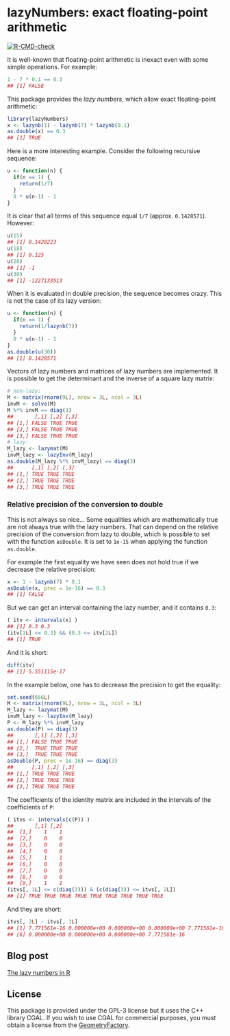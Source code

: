 lazyNumbers: exact floating-point arithmetic
================

<!-- badges: start -->

[![R-CMD-check](https://github.com/stla/lazyNumbers/actions/workflows/R-CMD-check.yaml/badge.svg)](https://github.com/stla/lazyNumbers/actions/workflows/R-CMD-check.yaml)
<!-- badges: end -->

It is well-known that floating-point arithmetic is inexact even with
some simple operations. For example:

``` r
1 - 7 * 0.1 == 0.3
## [1] FALSE
```

This package provides the *lazy numbers*, which allow exact
floating-point arithmetic:

``` r
library(lazyNumbers)
x <- lazynb(1) - lazynb(7) * lazynb(0.1)
as.double(x) == 0.3
## [1] TRUE
```

Here is a more interesting example. Consider the following recursive
sequence:

``` r
u <- function(n) {
  if(n == 1) {
    return(1/7)
  }
  8 * u(n-1) - 1
}
```

It is clear that all terms of this sequence equal `1/7` (approx.
`0.1428571`). However:

``` r
u(15)
## [1] 0.1428223
u(18)
## [1] 0.125
u(20)
## [1] -1
u(30)
## [1] -1227133513
```

When it is evaluated in double precision, the sequence becomes crazy.
This is not the case of its lazy version:

``` r
u <- function(n) {
  if(n == 1) {
    return(1/lazynb(7))
  }
  8 * u(n-1) - 1
}
as.double(u(30))
## [1] 0.1428571
```

Vectors of lazy numbers and matrices of lazy numbers are implemented. It
is possible to get the determinant and the inverse of a square lazy
matrix:

``` r
# non-lazy:
M <- matrix(rnorm(9L), nrow = 3L, ncol = 3L)
invM <- solve(M)
M %*% invM == diag(3)
##       [,1] [,2] [,3]
## [1,] FALSE TRUE TRUE
## [2,] FALSE TRUE TRUE
## [3,] FALSE TRUE TRUE
# lazy:
M_lazy <- lazymat(M)
invM_lazy <- lazyInv(M_lazy)
as.double(M_lazy %*% invM_lazy) == diag(3)
##      [,1] [,2] [,3]
## [1,] TRUE TRUE TRUE
## [2,] TRUE TRUE TRUE
## [3,] TRUE TRUE TRUE
```

### Relative precision of the conversion to double

This is not always so nice… Some equalities which are mathematically
true are not always true with the lazy numbers. That can depend on the
relative precision of the conversion from lazy to double, which is
possible to set with the function `asDouble`. It is set to `1e-15` when
applying the function `as.double`.

For example the first equality we have seen does not hold true if we
decrease the relative precision:

``` r
x <- 1 - lazynb(7) * 0.1
asDouble(x, prec = 1e-16) == 0.3
## [1] FALSE
```

But we can get an interval containing the lazy number, and it contains
`0.3`:

``` r
( itv <- intervals(x) )
## [1] 0.3 0.3
(itv[1L] <= 0.3) && (0.3 <= itv[2L])
## [1] TRUE
```

And it is short:

``` r
diff(itv)
## [1] 5.551115e-17
```

In the example below, one has to decrease the precision to get the
equality:

``` r
set.seed(666L)
M <- matrix(rnorm(9L), nrow = 3L, ncol = 3L)
M_lazy <- lazymat(M)
invM_lazy <- lazyInv(M_lazy)
P <- M_lazy %*% invM_lazy
as.double(P) == diag(3)
##       [,1] [,2] [,3]
## [1,] FALSE TRUE TRUE
## [2,]  TRUE TRUE TRUE
## [3,]  TRUE TRUE TRUE
asDouble(P, prec = 1e-16) == diag(3)
##      [,1] [,2] [,3]
## [1,] TRUE TRUE TRUE
## [2,] TRUE TRUE TRUE
## [3,] TRUE TRUE TRUE
```

The coefficients of the identity matrix are included in the intervals of
the coefficients of `P`:

``` r
( itvs <- intervals(c(P)) )
##       [,1] [,2]
##  [1,]    1    1
##  [2,]    0    0
##  [3,]    0    0
##  [4,]    0    0
##  [5,]    1    1
##  [6,]    0    0
##  [7,]    0    0
##  [8,]    0    0
##  [9,]    1    1
(itvs[, 1L] <= c(diag(3))) & (c(diag(3)) <= itvs[, 2L])
## [1] TRUE TRUE TRUE TRUE TRUE TRUE TRUE TRUE TRUE
```

And they are short:

``` r
itvs[, 2L] - itvs[, 1L]
## [1] 7.771561e-16 0.000000e+00 0.000000e+00 0.000000e+00 7.771561e-16
## [6] 0.000000e+00 0.000000e+00 0.000000e+00 7.771561e-16
```

## Blog post

[The lazy numbers in
R](https://laustep.github.io/stlahblog/posts/lazyNumbers.html)

## License

This package is provided under the GPL-3 license but it uses the C++
library CGAL. If you wish to use CGAL for commercial purposes, you must
obtain a license from the
[GeometryFactory](https://geometryfactory.com).
